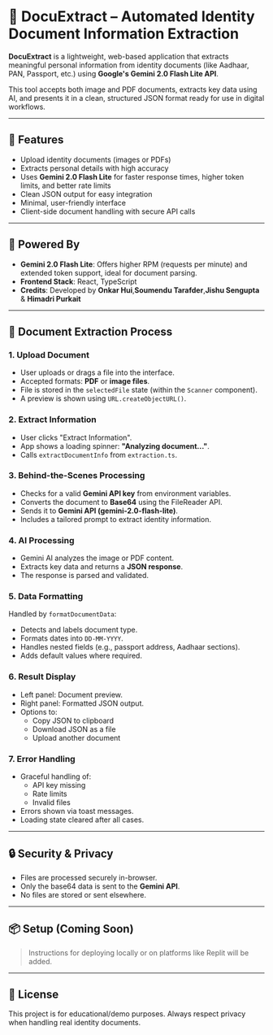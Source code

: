 # 📄 DocuExtract – Automated Identity Document Information Extraction

**DocuExtract** is a lightweight, web-based application that extracts meaningful personal information from identity documents (like Aadhaar, PAN, Passport, etc.) using **Google's Gemini 2.0 Flash Lite API**.

This tool accepts both image and PDF documents, extracts key data using AI, and presents it in a clean, structured JSON format ready for use in digital workflows.

---

## 🚀 Features

- Upload identity documents (images or PDFs)
- Extracts personal details with high accuracy
- Uses **Gemini 2.0 Flash Lite** for faster response times, higher token limits, and better rate limits
- Clean JSON output for easy integration
- Minimal, user-friendly interface
- Client-side document handling with secure API calls

---

## 🧠 Powered By

- **Gemini 2.0 Flash Lite**: Offers higher RPM (requests per minute) and extended token support, ideal for document parsing.
- **Frontend Stack**: React, TypeScript
- **Credits**: Developed by **Onkar Hui**,**Soumendu Tarafder**,**Jishu Sengupta** & **Himadri Purkait**

---

## 📄 Document Extraction Process

### 1. Upload Document
- User uploads or drags a file into the interface.
- Accepted formats: **PDF** or **image files**.
- File is stored in the `selectedFile` state (within the `Scanner` component).
- A preview is shown using `URL.createObjectURL()`.

### 2. Extract Information
- User clicks "Extract Information".
- App shows a loading spinner: **"Analyzing document..."**.
- Calls `extractDocumentInfo` from `extraction.ts`.

### 3. Behind-the-Scenes Processing
- Checks for a valid **Gemini API key** from environment variables.
- Converts the document to **Base64** using the FileReader API.
- Sends it to **Gemini API (gemini-2.0-flash-lite)**.
- Includes a tailored prompt to extract identity information.

### 4. AI Processing
- Gemini AI analyzes the image or PDF content.
- Extracts key data and returns a **JSON response**.
- The response is parsed and validated.

### 5. Data Formatting
Handled by `formatDocumentData`:
- Detects and labels document type.
- Formats dates into `DD-MM-YYYY`.
- Handles nested fields (e.g., passport address, Aadhaar sections).
- Adds default values where required.

### 6. Result Display
- Left panel: Document preview.
- Right panel: Formatted JSON output.
- Options to:
  - Copy JSON to clipboard
  - Download JSON as a file
  - Upload another document

### 7. Error Handling
- Graceful handling of:
  - API key missing
  - Rate limits
  - Invalid files
- Errors shown via toast messages.
- Loading state cleared after all cases.

---

## 🔒 Security & Privacy
- Files are processed securely in-browser.
- Only the base64 data is sent to the **Gemini API**.
- No files are stored or sent elsewhere.

---

## 📦 Setup (Coming Soon)

> Instructions for deploying locally or on platforms like Replit will be added.

---

## 📝 License

This project is for educational/demo purposes. Always respect privacy when handling real identity documents.
